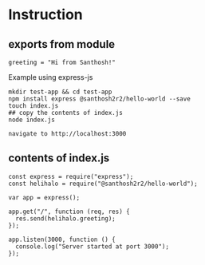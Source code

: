 # Instruction

## exports from module
```
greeting = "Hi from Santhosh!"
```

Example using express-js

```
mkdir test-app && cd test-app
npm install express @santhosh2r2/hello-world --save
touch index.js
## copy the contents of index.js
node index.js
```

`navigate to http://localhost:3000`

## contents of index.js

```
const express = require("express");
const helihalo = require("@santhosh2r2/hello-world");

var app = express();

app.get("/", function (req, res) {
  res.send(helihalo.greeting);
});

app.listen(3000, function () {
  console.log("Server started at port 3000");
});

```
